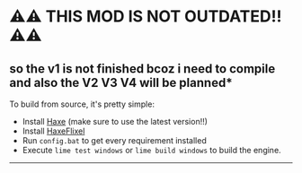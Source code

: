 # ⚠⚠ THIS MOD IS NOT OUTDATED!! ⚠⚠
## so the v1 is not finished bcoz i need to compile and also the V2 V3 V4 will be planned*

To build from source, it's pretty simple:
- Install [Haxe](https://haxe.org/download/) (make sure to use the latest version!!)
- Install [HaxeFlixel](https://haxeflixel.com/documentation/install-haxeflixel/)
- Run `config.bat` to get every requirement installed
- Execute `lime test windows` or `lime build windows` to build the engine.
--- 
